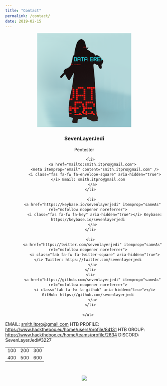 ```yaml
---
title: "Contact"
permalink: /contact/
date: 2019-02-15
---
```


<div id="feed-meeee">
  <p align="center">
    <a class="author__avatar">
      <img src="/assets/images/avatar.png" alt="SevenLayerJedi" itemprop="image" />
    </a>
  </p>
</div>



<div id="wtf">
  <p align="center">
      <h3 class="author__name" itemprop="name" style="text-align: center;">SevenLayerJedi</h3>
      <p class="author__bio" itemprop="description" style="text-align: center;">
        Pentester
      </p>
  </p>
</div>




<div id="feed-meeee">
  <p align="center">
  <ul class="author__urls social-icons" style="text-align: center;">

      <li>
        <a href="mailto:smith.itpro@gmail.com">
          <meta itemprop="email" content="smith.itpro@gmail.com" />
          <i class="fas fa-fw fa-envelope-square" aria-hidden="true"></i> Email: smith.itpro@gmail.com
        </a>
      </li>
      
       <li>
        <a href="https://keybase.io/sevenlayerjedi" itemprop="sameAs" rel="nofollow noopener noreferrer">
          <i class="fas fa-fw fa-key" aria-hidden="true"></i> Keybase: https://keybase.io/sevenlayerjedi
        </a>
      </li>

      <li>
        <a href="https://twitter.com/sevenlayerjedi" itemprop="sameAs" rel="nofollow noopener noreferrer">
          <i class="fab fa-fw fa-twitter-square" aria-hidden="true"></i> Twitter: https://twitter.com/sevenlayerjedi
        </a>
      </li>
      <li>
        <a href="https://github.com/sevenlayerjedi" itemprop="sameAs" rel="nofollow noopener noreferrer">
          <i class="fab fa-fw fa-github" aria-hidden="true"></i> GitHub: https://github.com/sevenlayerjedi
        </a>
      </li>
      
    </ul>
  </p>
</div>


EMAIL: smith.itpro@gmail.com
HTB PROFILE: https://www.hackthebox.eu/home/users/profile/84131
HTB GROUP: https://www.hackthebox.eu/home/teams/profile/2634
DISCORD: SevenLayerJedi#3227


<table style="margin-left: auto; margin-right: auto;">
<tbody>
<tr>
<td>100</td>
<td style="text-align: center;">200</td>
<td>300</td>
</tr>
<tr>
<td>400</td>
<td style="text-align: center;">500</td>
<td>600</td>
</tr>
</tbody>
</table>



<div id="feed-meeee">
  <br />
  <p align="center">
    <a style="display: inline-block;" href="https://paypal.me/kjs303">
      <img height="40" src="https://camo.githubusercontent.com/0e9e5cac101f7093336b4589c380ab5dcfdcbab0/68747470733a2f2f63646e2e6a7364656c6976722e6e65742f67682f74776f6c66736f6e2f70617970616c2d6769746875622d627574746f6e40312e302e302f646973742f627574746f6e2e737667" />
    </a>
  </p>
</div>

